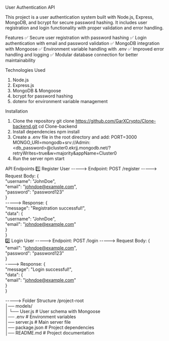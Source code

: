 User Authentication API

This project is a user authentication system built with Node.js, Express, MongoDB, and bcrypt for secure password hashing. It includes user registration and login functionality with proper validation and error handling.

Features
✅ Secure user registration with password hashing
✅ Login authentication with email and password validation
✅ MongoDB integration with Mongoose
✅ Environment variable handling with .env
✅ Improved error handling and logging
✅ Modular database connection for better maintainability

Technologies Used
1. Node.js
2. Express.js
3. MongoDB & Mongoose
4. bcrypt for password hashing
5. dotenv for environment variable management

Installation
1. Clone the repository
          git clone https://github.com/GarXCrypto/Clone-backend.git 
          cd Clone-backend
2. Install dependencies
    npm install  
3. Create a .env file in the root directory and add:
      PORT=3000
      MONGO_URI=mongodb+srv://Admin:<db_password>@cluster0.ekrjj.mongodb.net/?retryWrites=true&w=majority&appName=Cluster0
4. Run the server
      npm start  


API Endpoints
1️⃣ Register User
-----> Endpoint: POST /register
-----> Request Body:
{  
  "username": "JohnDoe",  
  "email": "johndoe@example.com",  
  "password": "password123"  
}  
-----> Response:
{  
  "message": "Registration successful!",  
  "data": {  
    "username": "JohnDoe",  
    "email": "johndoe@example.com"  
  }  
}  
2️⃣ Login User
-----> Endpoint: POST /login
-----> Request Body:
{  
  "email": "johndoe@example.com",  
  "password": "password123"  
}  
----> Response:
  {  
  "message": "Login successful!",  
  "data": {  
    "email": "johndoe@example.com"  
    }  
  }  

-----> Folder Structure
/project-root  
│── models/  
│   └── User.js          # User schema with Mongoose  
│── .env                 # Environment variables  
│── server.js            # Main server file  
│── package.json         # Project dependencies  
│── README.md            # Project documentation  
